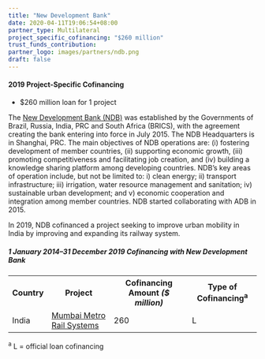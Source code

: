```yaml
---
title: "New Development Bank"
date: 2020-04-11T19:06:54+08:00
partner_type: Multilateral
project_specific_cofinancing: "$260 million"
trust_funds_contribution:
partner_logo: images/partners/ndb.png
draft: false
---
```

#### 2019 Project-Specific Cofinancing

* $260 million loan for 1 project 

The <a href="https://www.ndb.int/">New Development Bank (NDB)</a> was established by the Governments of Brazil, Russia, India, PRC and South Africa (BRICS), with the agreement creating the bank entering into force in July 2015. The NDB Headquarters is in Shanghai, PRC. The main objectives of NDB operations are: (i) fostering development of member countries, (ii) supporting economic growth, (iii) promoting competitiveness and facilitating job creation, and (iv) building a knowledge sharing platform among developing countries. NDB’s key areas of operation include, but not be limited to: i) clean energy; ii) transport infrastructure; iii) irrigation, water resource management and sanitation; iv) sustainable urban development; and v) economic cooperation and integration among member countries. NDB started collaborating with ADB in 2015.

In 2019, NDB cofinanced a project seeking to improve urban mobility in India by improving and expanding its railway system.  


##### _1 January 2014–31 December 2019_ Cofinancing with New Development Bank

<table class="table dr-partner-table">
<tr>
<th>Country</th>
<th>Project</th>
<th>Cofinancing Amount <em>($ million)</em></th>
<th>Type of Cofinancing<sup>a</sup></th>
</tr>

<tr>
<td>India</td>
<td><a href="https://www.adb.org/projects/49469-007/main" target="_blank">Mumbai Metro Rail Systems</a></td>
<td>260 </td>
<td>L</td>
</tr>

</table>


<p class="dr-footnote"><sup>a</sup> L = official loan cofinancing </p>